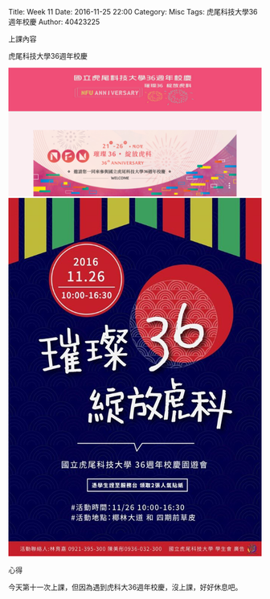 Title: Week 11
Date: 2016-11-25 22:00
Category: Misc
Tags: 虎尾科技大學36週年校慶
Author: 40423225

上課內容

<!-- PELICAN_END_SUMMARY -->


<p>虎尾科技大學36週年校慶<p>

<img src="../data/image/W11-1.png" width="800" />













<img src="../data/image/W11-2.png" width="800" length="600" />


<p>心得<p>

今天第十一次上課，但因為遇到虎科大36週年校慶，沒上課，好好休息吧。



